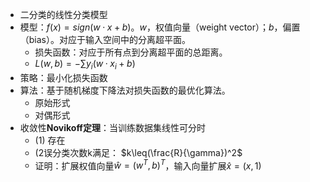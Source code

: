 - 二分类的线性分类模型
- 模型：$f(x)=sign(w·x+b)​$。$w​$，权值向量（weight vector）；$b​$，偏置（bias）。对应于输入空间中的分离超平面。
  - 损失函数：对应于所有点到分离超平面的总距离。
  - $L(w,b)=-\sum y_i(w·x_i+b)$
- 策略：最小化损失函数
- 算法：基于随机梯度下降法对损失函数的最优化算法。
  - 原始形式
  - 对偶形式
- 收敛性**Novikoff定理**：当训练数据集线性可分时
  - (1) 存在
  - (2误分类次数k满足： $k\leq(\frac{R}{\gamma})^2$
  - 证明：扩展权值向量$\hat{w}=(w^T,b)^T​$，输入向量扩展$\hat{x}=(x, 1)​$

